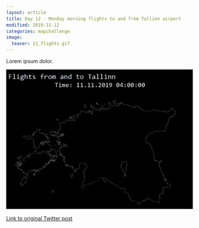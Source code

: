 ```yaml
---
layout: article
title: Day 12 - Monday morning flights to and from Tallinn airport
modified: 2019-11-12
categories: mapchallenge
image:
  teaser: 12_flights.gif
---
```


Lorem ipsum dolor.

![image of day 12 post](../../images/12_flights.gif)

[Link to original Twitter post](https://twitter.com/evelynuuemaa/status/12)
